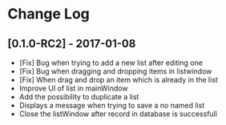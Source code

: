 # Change Log

## [0.1.0-RC2] - 2017-01-08

- [Fix] Bug when trying to add a new list after editing one
- [Fix] Bug when dragging and dropping items in listwindow
- [Fix] When drag and drop an item which is already in the list
- Improve UI of list in mainWindow
- Add the possibility to duplicate a list
- Displays a message when trying to save a no named list
- Close the listWindow after record in database is successfull